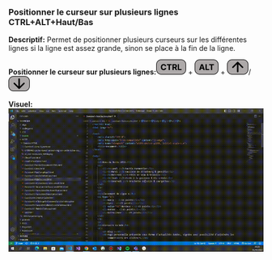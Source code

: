 ### Positionner le curseur sur plusieurs lignes CTRL+ALT+Haut/Bas 

**Descriptif:** Permet de positionner plusieurs curseurs sur les différentes lignes si la ligne est assez grande, sinon se place à la fin de la ligne.

**Positionner le curseur sur plusieurs lignes:**![CTRL](../touches/CTRL.png) + ![ALT](../touches/ALT.png) + ![HAUT](../touches/HAUT.png)/![BAS](../touches/BAS.png)

**Visuel:** ![Positionner le curseur sur plusieurs lignes CTRL+ALT+Haut/Bas](./gifs/CTRL-ALT-HAUT-BAS.gif)
